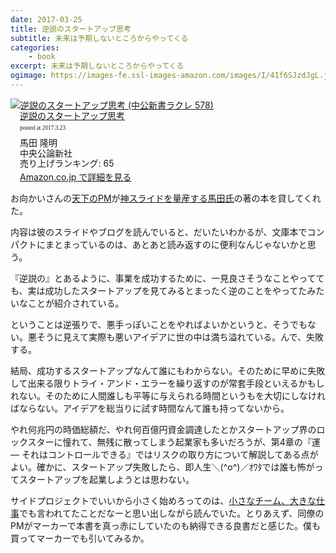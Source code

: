 ```yaml
---
date: 2017-03-25
title: 逆説のスタートアップ思考
subtitle: 未来は予期しないところからやってくる
categories: 
    - book
excerpt: 未来は予期しないところからやってくる
ogimage: https://images-fe.ssl-images-amazon.com/images/I/41f6SJzdJgL.jpg
---
```


<div class="azlink-box"><div class="azlink-image" style="float:left"><a href="http://www.amazon.co.jp/exec/obidos/ASIN/4121505786/warikiru-22/" name="azlinklink" target="_blank"><img src="https://images-fe.ssl-images-amazon.com/images/I/41f6SJzdJgL._SL160_.jpg" alt="逆説のスタートアップ思考 (中公新書ラクレ 578)" style="border:none" /></a></div><div class="azlink-info" style="float:left;margin-left:15px;line-height:120%"><div class="azlink-name" style="margin-bottom:10px;line-height:120%"><a href="http://www.amazon.co.jp/exec/obidos/ASIN/4121505786/warikiru-22/" name="azlinklink" target="_blank">逆説のスタートアップ思考</a><div class="azlink-powered-date" style="font-size:7pt;margin-top:5px;font-family:verdana;line-height:120%">posted at 2017.3.23</div></div><div class="azlink-detail">馬田 隆明<br />中央公論新社<br />売り上げランキング: 65<br /></div><div class="azlink-link" style="margin-top:5px"><a href="http://www.amazon.co.jp/exec/obidos/ASIN/4121505786/warikiru-22/" target="_blank">Amazon.co.jp で詳細を見る</a></div></div><div class="azlink-footer" style="clear:left"></div></div>

お向かいさんの[天下のPM](http://blog.yamotty.com/entry/pradoxical-startup-thinking)が[神スライドを量産する馬田氏](https://www.slideshare.net/takaumada/startup-paradox-thinking)の著の本を貸してくれた。

内容は彼のスライドやブログを読んでいると、だいたいわかるが、文庫本でコンパクトにまとまっているのは、あとあと読み返すのに便利なんじゃないかと思う。

『逆説の』とあるように、事業を成功するために、一見良さそうなことやってても、実は成功したスタートアップを見てみるとまったく逆のことをやってたみたいなことが紹介されている。

ということは逆張りで、悪手っぽいことをやればよいかというと、そうでもない。悪そうに見えて実際も悪いアイデアに世の中は満ち溢れている。んで、失敗する。

結局、成功するスタートアップなんて誰にもわからない。そのために早めに失敗して出来る限りトライ・アンド・エラーを繰り返すのが常套手段といえるかもしれない。そのために人間誰しも平等に与えられる時間というもを大切にしなければならない。アイデアを総当りに試す時間なんて誰も持ってないから。

やれ何兆円の時価総額だ、やれ何百億円資金調達したとかスタートアップ界のロックスターに憧れて、無残に散ってしまう起業家も多いだろうが、第4章の『運 ― それはコントロールできる』ではリスクの取り方について解説してある点がよい。確かに、スタートアップ失敗したら、即人生＼(^o^)／ｵﾜﾀでは誰も怖がってスタートアップを起業しようとは思わない。

サイドプロジェクトでいいから小さく始めろってのは、[小さなチーム、大きな仕事](https://t32k.me/mol/log/978-4152092670-rework/)でも言われてたことだなーと思い出しながら読んでいた。とりあえず、同僚のPMがマーカーで本書を真っ赤にしていたのも納得できる良書だと感じた。僕も買ってマーカーでも引いてみるか。
